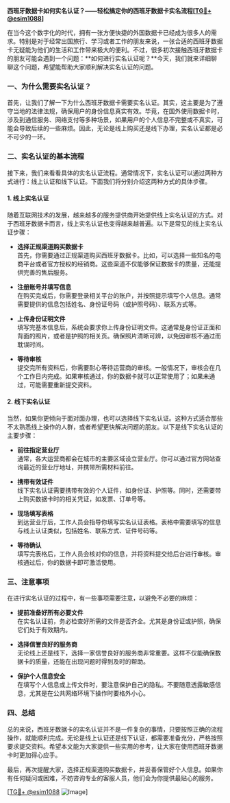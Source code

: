 **西班牙数据卡如何实名认证？——轻松搞定你的西班牙数据卡实名流程[[TG💪+ @esim1088](https://t.me/s/esim1088)]**

在当今这个数字化的时代，拥有一张方便快捷的外国数据卡已经成为很多人的需求。特别是对于经常出国旅行、学习或者工作的朋友来说，一张合适的西班牙数据卡无疑能为他们的生活和工作带来极大的便利。不过，很多初次接触西班牙数据卡的朋友可能会遇到一个问题：**如何进行实名认证呢？**今天，我们就来详细聊聊这个问题，希望能帮助大家顺利解决实名认证的问题。

### 一、为什么需要实名认证？

首先，让我们了解一下为什么西班牙数据卡需要实名认证。其实，这主要是为了遵守当地的法律法规，确保用户的身份信息真实有效。毕竟，在国外使用数据卡时，涉及到通信服务、网络支付等多种场景，如果用户的个人信息不完整或不真实，可能会导致后续的一些麻烦。因此，无论是线上购买还是线下办理，实名认证都是必不可少的一环。

### 二、实名认证的基本流程

接下来，我们来看看具体的实名认证流程。通常情况下，实名认证可以通过两种方式进行：线上认证和线下认证。下面我们将分别介绍这两种方式的具体步骤。

#### 1. 线上实名认证

随着互联网技术的发展，越来越多的服务提供商开始提供线上实名认证的方式。对于西班牙数据卡而言，线上实名认证也变得越来越普遍。以下是常见的线上实名认证步骤：

- **选择正规渠道购买数据卡**  
  首先，你需要通过正规渠道购买西班牙数据卡。比如，可以选择一些知名的电商平台或者官方授权的经销商。这些渠道不仅能够保证数据卡的质量，还能提供完善的售后服务。

- **注册账号并填写信息**  
  在购买完成后，你需要登录相关平台的账户，并按照提示填写个人信息。通常需要提供的信息包括姓名、身份证号码（或护照号码）、联系方式等。

- **上传身份证明文件**  
  填写完基本信息后，系统会要求你上传身份证明文件。这通常是身份证正面和背面的照片，或者是护照的相关页。确保照片清晰可辨，以免因审核不通过而耽误时间。

- **等待审核**  
  提交完所有资料后，你需要耐心等待运营商的审核。一般情况下，审核会在几个工作日内完成。如果审核通过，你的数据卡就可以正常使用了；如果未通过，可能需要重新提交资料。

#### 2. 线下实名认证

当然，如果你更倾向于面对面办理，也可以选择线下实名认证。这种方式适合那些不太熟悉线上操作的人群，或者希望更快解决问题的朋友。以下是线下实名认证的主要步骤：

- **前往指定营业厅**  
  通常，各大运营商都会在城市的主要区域设立营业厅。你可以通过官方网站查询最近的营业厅地址，并携带所需材料前往。

- **携带有效证件**  
  线下实名认证需要携带有效的个人证件，如身份证、护照等。同时，还需要带上购买数据卡时的相关凭证，如发票、订单号等。

- **现场填写表格**  
  到达营业厅后，工作人员会指导你填写实名认证表格。表格中需要填写的信息与线上认证类似，包括姓名、联系方式、证件号码等。

- **等待确认**  
  填写完表格后，工作人员会核对你的信息，并将资料提交给后台进行审核。审核通过后，你的数据卡即可激活使用。

### 三、注意事项

在进行实名认证的过程中，有一些事项需要注意，以避免不必要的麻烦：

- **提前准备好所有必要文件**  
  在实名认证前，务必检查好所需的文件是否齐全。尤其是身份证或护照，确保它们处于有效期内。

- **选择信誉良好的服务商**  
  无论线上还是线下，选择一家信誉良好的服务商非常重要。这样不仅能确保数据卡的质量，还能在出现问题时得到及时的帮助。

- **保护个人信息安全**  
  在填写个人信息或上传文件时，要注意保护自己的隐私。不要随意透露敏感信息，尤其是在公共网络环境下操作时要格外小心。

### 四、总结

总的来说，西班牙数据卡的实名认证并不是一件复杂的事情，只要按照正确的流程操作，就能顺利完成。无论是线上认证还是线下认证，都需要准备充分，严格按照要求提交资料。希望本文能为大家提供一些实用的参考，让大家在使用西班牙数据卡时更加得心应手。

最后，再次提醒大家，选择正规渠道购买数据卡，并妥善保管好个人信息。如果你有任何疑问或困难，不妨咨询专业的客服人员，他们会为你提供最贴心的服务。

[[TG💪+ @esim1088](https://t.me/s/esim1088) ![Image](https://i.postimg.cc/4NQfJmqS/Snipaste-2025-05-13-00-14-12.png)]